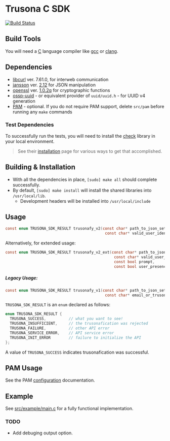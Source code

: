 # Trusona C SDK

[![Build Status](https://travis-ci.com/lighthauz/trusona-ceee-sdk.svg?token=ERoqgs7tKf7xAGTsABr8&branch=master)](https://travis-ci.com/lighthauz/trusona-ceee-sdk)

## Build Tools

You will need a [C](https://en.wikipedia.org/wiki/C_programming_language) language compiler like [gcc](https://github.com/gcc-mirror/gcc) or [clang](https://github.com/llvm-mirror/clang).

## Dependencies

- [libcurl](https://curl.haxx.se/libcurl/c) ver. 7.61.0, for interweb communication
- [jansson](https://github.com/akheron/jansson) ver. [2.12](https://github.com/akheron/jansson/releases) for JSON manipulation
- [openssl](https://www.openssl.org) ver. [1.0.2q](https://www.openssl.org/source) for cryptographic functions
- [ossp-uuid](https://github.com/sean-/ossp-uuid) - or equivalent provider of `uuid/uuid.h` - for UUID v4 generation
- [PAM](http://tldp.org/HOWTO/User-Authentication-HOWTO/x115.html) - optional. If you do not require PAM support, delete `src/pam` before running any `make` commands

### Test Dependencies

To successfully run the tests, you will need to install the [check](https://libcheck.github.io/check) library in your local environment.

> See their [installation](https://libcheck.github.io/check/web/install.html) page for various ways to get that accomplished.


## Building & Installation

- With all the dependencies in place, `[sudo] make all` should complete successfully.
- By default, `[sudo] make install` will install the shared libraries into `/usr/local/lib`.
  - Development headers will be installed into `/usr/local/include`


## Usage

```c
const enum TRUSONA_SDK_RESULT trusonafy_v2(const char* path_to_json_settings,
                                            const char* valid_user_identifier);
```

Alternatively, for extended usage:

```c
const enum TRUSONA_SDK_RESULT trusonafy_v2_ext(const char* path_to_json_settings,
                                                const char* valid_user_identifier,
                                                const bool prompt,
                                                const bool user_presence);
```

##### Legacy Usage:

```c
const enum TRUSONA_SDK_RESULT trusonafy_v1(const char* path_to_json_settings,
                                            const char* email_or_trusona_id);
```


`TRUSONA_SDK_RESULT` is an `enum` declared as follows:

```c
enum TRUSONA_SDK_RESULT {
  TRUSONA_SUCCESS,          // what you want to see!
  TRUSONA_INSUFFICIENT,     // the trusonafication was rejected
  TRUSONA_FAILURE,          // other API error
  TRUSONA_SERVICE_ERROR,    // API service error
  TRUSONA_INIT_ERROR        // failure to initialize the API
};
```

A value of `TRUSONA_SUCCESS` indicates trusonafication was successful.


## PAM Usage

See the PAM [configuration](https://github.com/lighthauz/trusona-ceee-sdk/blob/master/src/pam/README.md) documentation.

## Example

See [src/example/main.c](https://github.com/lighthauz/trusona-ceee-sdk/blob/master/src/example/main.c) for a fully functional implementation.

### TODO

- Add debuging output option.
